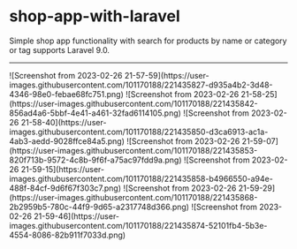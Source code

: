 # shop-app-with-laravel
Simple shop app functionality with search for products by name or category or tag supports Laravel 9.0.
<hr>
![Screenshot from 2023-02-26 21-57-59](https://user-images.githubusercontent.com/101170188/221435827-d935a4b2-3d48-4346-98e0-febae68fc751.png)
![Screenshot from 2023-02-26 21-58-25](https://user-images.githubusercontent.com/101170188/221435842-856ad4a6-5bbf-4e41-a461-32fad6114105.png)
![Screenshot from 2023-02-26 21-58-40](https://user-images.githubusercontent.com/101170188/221435850-d3ca6913-ac1a-4ab3-aedd-9028ffce84a5.png)
![Screenshot from 2023-02-26 21-59-07](https://user-images.githubusercontent.com/101170188/221435853-820f713b-9572-4c8b-9f6f-a75ac97fdd9a.png)
![Screenshot from 2023-02-26 21-59-15](https://user-images.githubusercontent.com/101170188/221435858-b4966550-a94e-488f-84cf-9d6f67f303c7.png)
![Screenshot from 2023-02-26 21-59-29](https://user-images.githubusercontent.com/101170188/221435868-2b2959b5-780c-44f9-9d65-a2317748d366.png)
![Screenshot from 2023-02-26 21-59-46](https://user-images.githubusercontent.com/101170188/221435874-52101fb4-5b3e-4554-8086-82b911f7033d.png)
